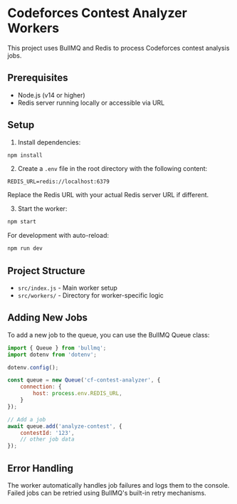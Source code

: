 # Codeforces Contest Analyzer Workers

This project uses BullMQ and Redis to process Codeforces contest analysis jobs.

## Prerequisites

- Node.js (v14 or higher)
- Redis server running locally or accessible via URL

## Setup

1. Install dependencies:
```bash
npm install
```

2. Create a `.env` file in the root directory with the following content:
```
REDIS_URL=redis://localhost:6379
```
Replace the Redis URL with your actual Redis server URL if different.

3. Start the worker:
```bash
npm start
```

For development with auto-reload:
```bash
npm run dev
```

## Project Structure

- `src/index.js` - Main worker setup
- `src/workers/` - Directory for worker-specific logic

## Adding New Jobs

To add a new job to the queue, you can use the BullMQ Queue class:

```javascript
import { Queue } from 'bullmq';
import dotenv from 'dotenv';

dotenv.config();

const queue = new Queue('cf-contest-analyzer', {
    connection: {
        host: process.env.REDIS_URL,
    }
});

// Add a job
await queue.add('analyze-contest', {
    contestId: '123',
    // other job data
});
```

## Error Handling

The worker automatically handles job failures and logs them to the console. Failed jobs can be retried using BullMQ's built-in retry mechanisms. 